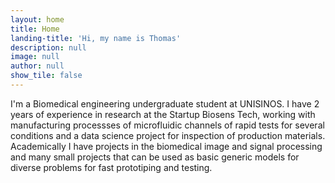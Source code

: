 ```yaml
---
layout: home
title: Home
landing-title: 'Hi, my name is Thomas'
description: null
image: null
author: null
show_tile: false
---
```


I'm a Biomedical engineering undergraduate student at UNISINOS. I have 2 years of experience in research at the Startup Biosens Tech, working with manufacturing processses of microfluidic channels of rapid tests for several conditions and a data science project for inspection of production materials. Academically I have projects in the biomedical image and signal processing and many small projects that can be used as basic generic models for diverse problems for fast prototiping and testing.
